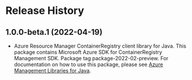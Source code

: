 # Release History

## 1.0.0-beta.1 (2022-04-19)

- Azure Resource Manager ContainerRegistry client library for Java. This package contains Microsoft Azure SDK for ContainerRegistry Management SDK.  Package tag package-2022-02-preview. For documentation on how to use this package, please see [Azure Management Libraries for Java](https://aka.ms/azsdk/java/mgmt).
